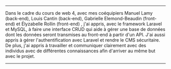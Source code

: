***
Dans le cadre du cours de web 4, avec mes coéquipiers Manuel Lamy (back-end), Louis Cantin (back-end), Gabrielle Elemond-Beaudin (front-end) et Élyzabelle Rollin (front-end) , j'ai appris, avec le framework Laravel et MySQL, à faire une interface CRUD qui aide à gérer une base de données dont les données seront transmises au front-end à partir d'un API. J'ai aussi appris à gérer l'authentification avec Laravel et rendre le CMS sécuritaire. De plus, j'ai appris à travailler et communiquer clairement avec des individus avec de différentes connaissances afin d'arriver au même but avec le projet.
***
